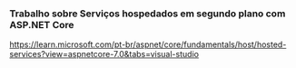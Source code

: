 ### Trabalho sobre Serviços hospedados em segundo plano com ASP.NET Core
https://learn.microsoft.com/pt-br/aspnet/core/fundamentals/host/hosted-services?view=aspnetcore-7.0&tabs=visual-studio
